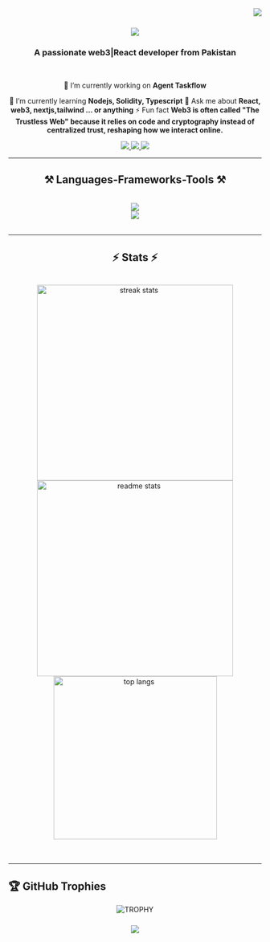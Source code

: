 <img align="right" src="https://visitor-badge.laobi.icu/badge?page_id=rashidkarim11.rashidkarim11" />
<h1 align="center">
    <img src="https://readme-typing-svg.herokuapp.com/?font=Righteous&size=35&center=true&vCenter=true&width=500&height=70&duration=4000&lines=Hi+There!+👋;+I'm+Rashid+Karim!;" />
</h1>
<h3 align="center">A passionate web3|React developer from Pakistan </h3>
<br/>
<div align="center">
 
 🔭 I’m currently working on **Agent Taskflow**
 
 🌱 I’m currently learning **Nodejs, Solidity, Typescript**
 💬 Ask me about **React, web3, nextjs,tailwind ... or anything**
 ⚡ Fun fact **Web3 is often called "The Trustless Web" because it relies on code and cryptography instead of centralized trust, reshaping how we interact online.**
 
 </div>
 
<div align="center"> 
  <a href="mailto:rashidkarim35.75@gmail.com">
    <img src="https://img.shields.io/badge/Gmail-333333?style=for-the-badge&logo=gmail&logoColor=red" />
  </a>
  <a href="https://www.linkedin.com/in/rashidkarim11/" target="_blank">
    <img src="https://img.shields.io/badge/LinkedIn-0077B5?style=for-the-badge&logo=linkedin&logoColor=white" target="_blank" />
  </a>
  <a href="https://rashidkarim.vercel.app/" target="_blank">
     <img src="https://img.shields.io/badge/Portfolio-FF5722?style=for-the-badge&logo=todoist&logoColor=white" target="_blank" /> <!-- sqlite, safari, google-chrome are other good icon options -->
  </a>
</div>
 <hr/>
 
<h2 align="center">⚒️ Languages-Frameworks-Tools ⚒️</h2>
<br/>
<div align="center">
    <img src="https://skillicons.dev/icons?i=nodejs,github,python,javascript,typescript,express,firebase,mongodb,c,java" /><br>
    <img src="https://skillicons.dev/icons?i=react,r,bootstrap,mui,mysql,flask,html,css,vscode,figma,git" />
</div>
<br/>
<hr/>
<h2 align="center">⚡ Stats ⚡</h2>
<br>
<div align=center>
  <img width=390 src="https://streak-stats.demolab.com/?user=rashidkarim11&count_private=true&theme=react&border_radius=10" alt="streak stats"/>
  <img width=390 src="https://github-readme-stats-salesp07.vercel.app/api?username=rashidkarim11&count_private=true&show_icons=true&theme=react&rank_icon=github&border_radius=10" alt="readme stats" />
  <br/>
  <img width=325 align="center" src="https://github-readme-stats.vercel.app/api/top-langs/?username=rashidkarim11&hide=HTML&langs_count=8&layout=compact&theme=react&border_radius=10&size_weight=0.5&count_weight=0.5&exclude_repo=github-readme-stats" alt="top langs" />
</div>
<br/><br/>
<hr/>
<!--- trophy (start) -->
<h2>🏆 <b>GitHub Trophies</b></h2>
<div align="center">
  <picture>
    <!-- Source for tablets with a width between 0 and 1024px -->
    <source srcset="https://github-profile-trophy.vercel.app/?username=rashidkarim11&row=2&column=4&margin-h=15&margin-w=5&theme=dracula"
            media="(max-width: 1024px)">
    <!-- Source for desktop devices with a width of 1025px or more -->
    <source srcset="https://github-profile-trophy.vercel.app/?username=rashidkarim11&row=1&column=7&margin-h=15&margin-w=5&theme=dracula"
            media="(min-width: 1025px)">
    <!-- Fallback image if the browser doesn't support the <picture> element -->
    <img src="https://github-profile-trophy.vercel.app/?username=rashidkarim11&row=1&column=7&margin-h=15&margin-w=5&theme=dracula"
          alt="TROPHY">
  </picture>
</div>
<h3 align="center">
    <img src="https://readme-typing-svg.herokuapp.com/?font=Righteous&size=25&center=true&vCenter=true&width=500&height=70&duration=4000&lines=Thanks+for+visiting!+✌️;+Shoot+me+a+message+on+Linkedin!;I'm+always+down+to+collab+:)">
</h3>
<br/>
